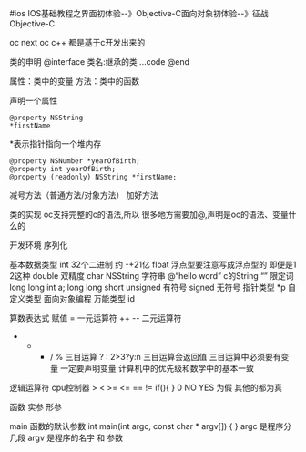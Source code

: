 #ios
IOS基础教程之界面初体验--》Objective-C面向对象初体验--》征战Objective-C

oc next
oc c++ 都是基于c开发出来的

类的申明
@interface 类名:继承的类 
...code
@end

属性：类中的变量
方法：类中的函数

声明一个属性

	@property NSString
	*firstName
*表示指针指向一个堆内存

	@property NSNumber *yearOfBirth;
	@property int yearOfBirth;
	@property (readonly) NSString *firstName;
减号方法（普通方法/对象方法）
加好方法	

类的实现
oc支持完整的c的语法,所以 很多地方需要加@,声明是oc的语法、变量什么的

开发环境
序列化

基本数据类型
int 32个二进制 约 -+21亿
float 浮点型要注意写成浮点型的 即便是1 2这种
double 双精度
char 
NSString 字符串 @“hello word”
c的String “”
限定词
long  long int a;
long long 
short
unsigned	有符号
signed		无符号
指针类型 *p
自定义类型	面向对象编程
万能类型 id

算数表达式
赋值 =
一元运算符
++ --
二元运算符
+ - * / %
三目运算
? :
2>3?y:n
三目运算会返回值
三目运算中必须要有变量
一定要声明变量
计算机中的优先级和数学中的基本一致

逻辑运算符 cpu控制器
	> < >= <= == != 
if(){
}
0 NO YES 为假 其他的都为真

函数 实参 形参

main 函数的默认参数
int main(int argc, const char * argv[]) {
}
argc 是程序分几段
argv 是程序的名字 和 参数